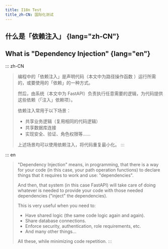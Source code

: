 ```yaml
---
title: I18n Test
title_zh-CN: 国际化测试
---
```


<!-- more -->

## 什么是「依赖注入」 {lang="zh-CN"}

## What is "Dependency Injection" {lang="en"}

::: zh-CN

>编程中的「依赖注入」是声明代码（本文中为路径操作函数 ）运行所需的，或要使用的「依赖」的一种方式。
>
>然后，由系统（本文中为 FastAPI）负责执行任意需要的逻辑，为代码提供这些依赖（「注入」依赖项）。
>
>依赖注入常用于以下场景：
>
>- 共享业务逻辑（复用相同的代码逻辑）
>- 共享数据库连接
>- 实现安全、验证、角色权限等……
>
>上述场景均可以使用依赖注入，将代码重复最小化。
:::


::: en

>"Dependency Injection" means, in programming, that there is a way for your code (in this case, your path operation functions) to declare things that it requires to work and use: "dependencies".
>
>And then, that system (in this case FastAPI) will take care of doing whatever is needed to provide your code with those needed dependencies ("inject" the dependencies).
>
>This is very useful when you need to:
>
>- Have shared logic (the same code logic again and again).
>- Share database connections.
>- Enforce security, authentication, role requirements, etc.
>- And many other things...
>
>All these, while minimizing code repetition.
:::